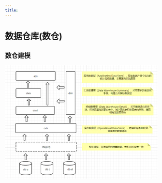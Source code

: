 ```yaml
---
title:
---
```

# 数据仓库(数仓)

## 数仓建模

![img](../../ImgSource/watermark,type_ZmFuZ3poZW5naGVpdGk,shadow_10,text_aHR0cHM6Ly9ibG9nLmNzZG4ubmV0L0JlaWlzQmVp,size_1,color_FFFFFF,t_70-20220222101111659.png)

## 